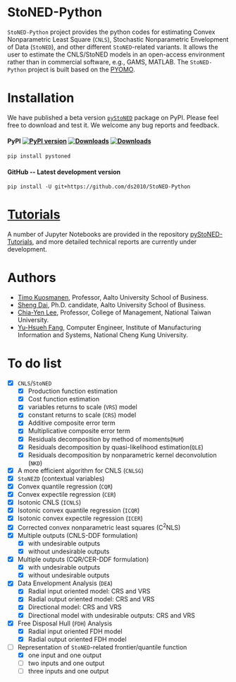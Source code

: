 # StoNED-Python

`StoNED-Python` project provides the python codes for estimating Convex Nonparametric Least Square (`CNLS`), Stochastic Nonparametric Envelopment of Data (`StoNED`), and other different `StoNED`-related variants. It allows the user to estimate the CNLS/StoNED models in an open-access environment rather than in commercial software, e.g., GAMS, MATLAB. The `StoNED-Python` project is built based on the [PYOMO](http://www.pyomo.org/). 

# Installation

We have published a beta version [`pyStoNED`](https://pypi.org/project/pystoned/) package on PyPI. Please feel free to download and test it. We welcome any bug reports and feedback.

#### PyPI [![PyPI version](https://img.shields.io/pypi/v/pystoned.svg?maxAge=3600)](https://pypi.org/project/pystoned/) [![Downloads](https://pepy.tech/badge/pystoned/month)](https://pepy.tech/project/pystoned/month) [![Downloads](https://pepy.tech/badge/pystoned)](https://pepy.tech/project/pystoned)

    pip install pystoned

#### GitHub -- Latest development version

    pip install -U git+https://github.com/ds2010/StoNED-Python

# [Tutorials](https://github.com/ds2010/pyStoNED-Tutorials)

A number of Jupyter Notebooks are provided in the repository [pyStoNED-Tutorials](https://github.com/ds2010/pyStoNED-Tutorials), and more detailed technical reports are currently under development.
  
# Authors

 + [Timo Kuosmanen](https://www.researchgate.net/profile/Timo_Kuosmanen), Professor, Aalto University School of Business.
 + [Sheng Dai](https://www.researchgate.net/profile/Sheng_Dai8), Ph.D. candidate, Aalto University School of Business.
 + [Chia-Yen Lee](http://polab.im.ntu.edu.tw/), Professor, College of Management, National Taiwan University.
 + [Yu-Hsueh Fang](https://github.com/JulianATA), Computer Engineer, Institute of Manufacturing Information and Systems, National Cheng Kung University.

# To do list
- [x]  `CNLS`/`StoNED`
   - [x] Production function estimation
   - [x] Cost function estimation
   - [x] variables returns to scale (`VRS`) model
   - [x] constant returns to scale (`CRS`) model
   - [x] Additive composite error term
   - [x] Multiplicative composite error term
   - [x] Residuals decomposition by method of moments(`MoM`) 
   - [x] Residuals decomposition by quasi-likelihood estimation(`QLE`)
   - [x] Residuals decomposition by nonparametric kernel deconvolution (`NKD`)
- [x] A more efficient algorithm for CNLS (`CNLSG`)  
- [x] `StoNEZD` (contextual variables)
- [x] Convex quantile regression (`CQR`)
- [x] Convex expectile regression (`CER`)
- [x] Isotonic CNLS (`ICNLS`)
- [x] Isotonic convex quantile regression (`ICQR`)
- [x] Isotonic convex expectile regression (`ICER`)
- [x] Corrected convex nonparametric least squares (C<sup>2</sup>NLS)
- [x] Multiple outputs (CNLS-DDF formulation)
   - [x] with undesirable outputs
   - [x] without undesirable outputs
- [x] Multiple outputs (CQR/CER-DDF formulation)
   - [x] with undesirable outputs
   - [x] without undesirable outputs   
- [x] Data Envelopment Analysis (`DEA`)
   - [x] Radial input oriented model: CRS and VRS
   - [x] Radial output oriented model: CRS and VRS
   - [x] Directional model: CRS and VRS
   - [x] Directional model with undesirable outputs: CRS and VRS
- [x] Free Disposal Hull (`FDH`) Analysis 
   - [x] Radial input oriented FDH model
   - [x] Radial output oriented FDH model            
- [ ] Representation of `StoNED`-related frontier/quantile function
   - [x] one input and one output
   - [ ] two inputs and one output 
   - [ ] three inputs and one output 
